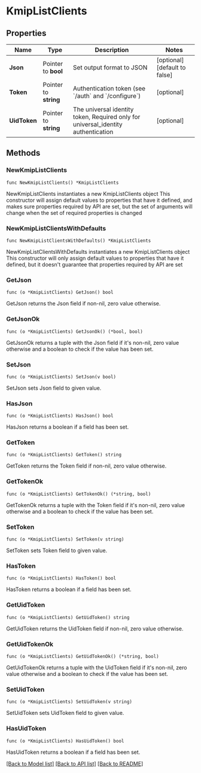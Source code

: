 # KmipListClients

## Properties

Name | Type | Description | Notes
------------ | ------------- | ------------- | -------------
**Json** | Pointer to **bool** | Set output format to JSON | [optional] [default to false]
**Token** | Pointer to **string** | Authentication token (see &#x60;/auth&#x60; and &#x60;/configure&#x60;) | [optional] 
**UidToken** | Pointer to **string** | The universal identity token, Required only for universal_identity authentication | [optional] 

## Methods

### NewKmipListClients

`func NewKmipListClients() *KmipListClients`

NewKmipListClients instantiates a new KmipListClients object
This constructor will assign default values to properties that have it defined,
and makes sure properties required by API are set, but the set of arguments
will change when the set of required properties is changed

### NewKmipListClientsWithDefaults

`func NewKmipListClientsWithDefaults() *KmipListClients`

NewKmipListClientsWithDefaults instantiates a new KmipListClients object
This constructor will only assign default values to properties that have it defined,
but it doesn't guarantee that properties required by API are set

### GetJson

`func (o *KmipListClients) GetJson() bool`

GetJson returns the Json field if non-nil, zero value otherwise.

### GetJsonOk

`func (o *KmipListClients) GetJsonOk() (*bool, bool)`

GetJsonOk returns a tuple with the Json field if it's non-nil, zero value otherwise
and a boolean to check if the value has been set.

### SetJson

`func (o *KmipListClients) SetJson(v bool)`

SetJson sets Json field to given value.

### HasJson

`func (o *KmipListClients) HasJson() bool`

HasJson returns a boolean if a field has been set.

### GetToken

`func (o *KmipListClients) GetToken() string`

GetToken returns the Token field if non-nil, zero value otherwise.

### GetTokenOk

`func (o *KmipListClients) GetTokenOk() (*string, bool)`

GetTokenOk returns a tuple with the Token field if it's non-nil, zero value otherwise
and a boolean to check if the value has been set.

### SetToken

`func (o *KmipListClients) SetToken(v string)`

SetToken sets Token field to given value.

### HasToken

`func (o *KmipListClients) HasToken() bool`

HasToken returns a boolean if a field has been set.

### GetUidToken

`func (o *KmipListClients) GetUidToken() string`

GetUidToken returns the UidToken field if non-nil, zero value otherwise.

### GetUidTokenOk

`func (o *KmipListClients) GetUidTokenOk() (*string, bool)`

GetUidTokenOk returns a tuple with the UidToken field if it's non-nil, zero value otherwise
and a boolean to check if the value has been set.

### SetUidToken

`func (o *KmipListClients) SetUidToken(v string)`

SetUidToken sets UidToken field to given value.

### HasUidToken

`func (o *KmipListClients) HasUidToken() bool`

HasUidToken returns a boolean if a field has been set.


[[Back to Model list]](../README.md#documentation-for-models) [[Back to API list]](../README.md#documentation-for-api-endpoints) [[Back to README]](../README.md)


